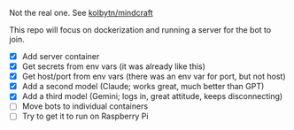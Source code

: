 Not the real one. See [kolbytn/mindcraft](https://github.com/kolbytn/mindcraft)

This repo will focus on dockerization and running a server for the bot to join.

- [X] Add server container
- [X] Get secrets from env vars (it was already like this)
- [X] Get host/port from env vars (there was an env var for port, but not host)
- [X] Add a second model (Claude; works great, much better than GPT)
- [X] Add a third model (Gemini; logs in, great attitude, keeps disconnecting)
- [ ] Move bots to individual containers
- [ ] Try to get it to run on Raspberry Pi